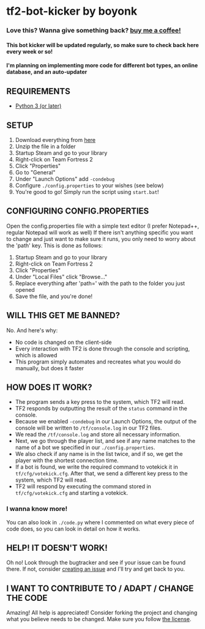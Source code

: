 # tf2-bot-kicker by boyonk

### Love this? Wanna give something back? [buy me a coffee!](buymeacoff.ee/boyonk)

#### This bot kicker will be updated regularly, so make sure to check back here every week or so!
#### I'm planning on implementing more code for different bot types, an online database, and an auto-updater

## REQUIREMENTS
- [Python 3 (or later)](https://www.python.org/downloads/)

## SETUP
1. Download everything from [here](https://github.com/boyonkgit/tf2-bot-kicker/archive/refs/heads/main.zip)
2. Unzip the file in a folder
3. Startup Steam and go to your library
4. Right-click on Team Fortress 2
5. Click "Properties"
6. Go to "General"
7. Under "Launch Options" add `-condebug`
8. Configure `./config.properties` to your wishes (see below)
9. You're good to go! Simply run the script using `start.bat`!

## CONFIGURING CONFIG.PROPERTIES
Open the config.properties file with a simple text editor (I prefer Notepad++, regular Notepad will work as well)
If there isn't anything specific you want to change and just want to make sure it runs, you only need to worry about the 'path' key.
This is done as follows:
1. Startup Steam and go to your library
2. Right-click on Team Fortress 2
3. Click "Properties"
4. Under "Local Files" click "Browse..."
5. Replace everything after 'path=' with the path to the folder you just opened
6. Save the file, and you're done!
## WILL THIS GET ME BANNED?
No. And here's why:
- No code is changed on the client-side
- Every interaction with TF2 is done through the console and scripting, which is allowed
- This program simply automates and recreates what you would do manually, but does it faster

## HOW DOES IT WORK?
- The program sends a key press to the system, which TF2 will read.
- TF2 responds by outputting the result of the `status` command in the console.
- Because we enabled `-condebug` in our Launch Options, the output of the console will
be written to `/tf/console.log` in our TF2 files.
- We read the `/tf/console.log` and store all necessary information.
- Next, we go through the player list, and see if any name matches to the name of a bot
we specified in our `./config.properties`.
- We also check if any name is in the list twice, and if so, we get the player with the shortest
connection time.
- If a bot is found, we write the required command to votekick it in `tf/cfg/votekick.cfg`.
After that, we send a different key press to the system, which TF2 will read.
- TF2 will respond by executing the command stored in `tf/cfg/votekick.cfg` and starting a votekick.

### I wanna know more!
You can also look in `./code.py` where I commented on what every piece of code does, so you can
look in detail on how it works.

## HELP! IT DOESN'T WORK!
Oh no! Look through the bugtracker and see if your issue can be found there. If not, consider [creating an issue](https://github.com/boyonkgit/tf2-bot-kicker/issues/new) and I'll try and get back to you.

## I WANT TO CONTRIBUTE TO / ADAPT / CHANGE THE CODE
Amazing! All help is appreciated! Consider forking the project and changing what you believe needs to be changed. Make sure you follow [the license](https://github.com/boyonkgit/tf2-bot-kicker/blob/main/LICENSE.md).
